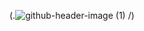 (.![github-header-image (1)](https://github.com/user-attachments/assets/2c4b032a-0761-4692-97b1-a5ef8036730f)
/)
